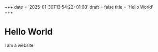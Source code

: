 +++
date = '2025-01-30T13:54:22+01:00'
draft = false
title = 'Hello World'
+++

# Hello World
I am a website